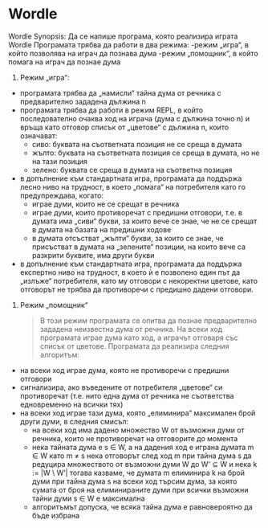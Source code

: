 # Wordle
Wordle
Synopsis: Да се напише програма, която реализира играта Wordle
Програмата трябва да работи в два режима:
-режим „игра“, в който позволява на играч да познава дума
-режим „помощник“, в който помага на играч да познае дума


1. Режим „игра“:

- програмата трябва да „намисли“ тайна дума от речника с предварително зададена дължина n
- програмата трябва да работи в режим REPL, в който последователно очаква ход на играча (дума с дължина точно n) и връща като отговор списък от „цветове“ с дължина n, които означават:
    -   сиво: буквата на съответната позиция не се среща в думата
    -   жълто: буквата на съответната позиция се среща в думата, но не на тази позиция
    -   зелено: буквата се среща в думата на съответна позиция
- в допълнение към стандартната игра, програмата да поддържа лесно ниво на трудност, в което „помага“ на потребителя като го предупреждава, когато:
    -    играе думи, които не се срещат в речника
    -    играе думи, които противоречат с предишни отговори, т.е.
        в думата има „сиви“ букви, за които вече се знае, че не се срещат в думата на базата на предишни ходове
    -    в думата отсъстват „жълти“ букви, за които се знае, че присъстват в думата
        на „зелените“ позиции, на които вече са разкрити буквите, има други букви
- в допълнение към стандартната игра, програмата да поддържа експертно ниво на трудност, в което ѝ е позволено един път да „излъже“ потребителя, като му отговори с некоректни цветове, като отговорът не трябва да противоречи с предишно дадени отговори.

1. Режим „помощник“

    > В този режим програмата се опитва да познае предварително зададена неизвестна дума от речника. На всеки ход програмата играе дума като ход, а играчът отговаря със списък от цветове. Програмата да реализира следния алгоритъм:

- на всеки ход играе дума, която не противоречи с предишни отговори
- сигнализира, ако въведените от потребителя „цветове“ си противоречат (т.е. нито една дума от речника не съответства едновременно на всички тях)
- на всеки ход играе тази дума, която „елиминира“ максимален брой други думи, в следния смисъл:
    -    на всеки ход има дадено множество W от възможни думи от речника, които не противоречат на отговорите до момента
    -  нека тайната дума е s ∈ W, а на дадения ход е играна думата m ∈ W като m ≠ s
        нека отговорът след ход m при тайна дума s да редуцира множеството от възможни думи W до W' ⊆ W и нека k := |W \ W’|
        тогава казваме, че думата m елиминира k на брой думи при тайна дума s
        на всеки ход търсим дума, за която сумата от броя на елиминираните думи при всички възможни тайни думи s ∈ W е максимална
    - алгоритъмът допуска, че всяка тайна дума е равновероятно да бъде избрана

